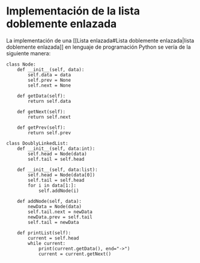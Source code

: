 # Implementación de la lista doblemente enlazada
La implementación de una [[Lista enlazada#Lista doblemente enlazada|lista doblemente enlazada]] en lenguaje de programación Python se vería de la siguiente manera:

	class Node:
	    def __init__(self, data):
	        self.data = data
	        self.prev = None
	        self.next = None
	
	    def getData(self):
	        return self.data
	
	    def getNext(self):
	        return self.next
	
	    def getPrev(self):
	        return self.prev
	
	class DoublyLinkedList:
	    def __init__(self, data:int):
	        self.head = Node(data)
	        self.tail = self.head
	
	    def __init__(self, data:list):
	        self.head = Node(data[0])
	        self.tail = self.head
	        for i in data[1:]:
	            self.addNode(i)
	
	    def addNode(self, data):
	        newData = Node(data)
	        self.tail.next = newData
	        newData.prev = self.tail
	        self.tail = newData
	
	    def printList(self):
	        current = self.head
	        while current:
	            print(current.getData(), end="->")
	            current = current.getNext()